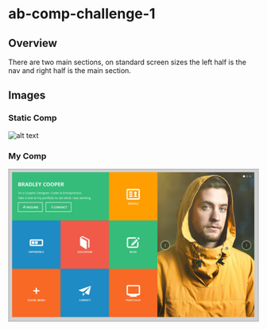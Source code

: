 # ab-comp-challenge-1

## Overview
There are two main sections, on standard screen sizes the left half is the nav and right half is the main section. 


## Images
### Static Comp
![alt text](https://github.com/alexbanister/ab-comp-challenge-1/blob/master/images/ab-comp-challenge-1.png "Static Comp 1")

### My Comp
![alt text](https://github.com/alexbanister/ab-comp-challenge-1/blob/master/images/static-comp-challenge-1.jpg "Static Comp 1")
